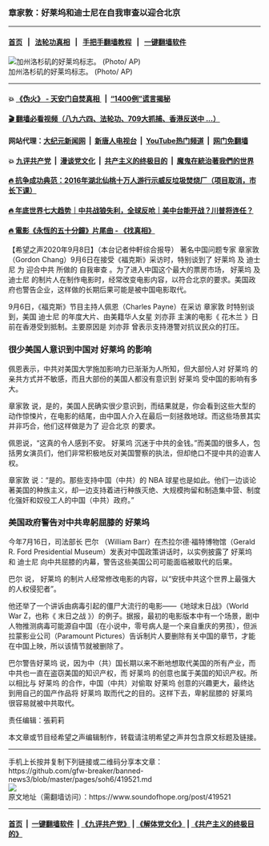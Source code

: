 ### 章家敦：好莱坞和迪士尼在自我审查以迎合北京
------------------------

#### [首页](https://github.com/gfw-breaker/banned-news3/blob/master/README.md) &nbsp;&nbsp;|&nbsp;&nbsp; [法轮功真相](https://github.com/begood0513/basic/blob/master/README.md)  &nbsp;&nbsp;|&nbsp;&nbsp; [手把手翻墙教程](https://github.com/gfw-breaker/guides/wiki)  &nbsp;&nbsp;|&nbsp;&nbsp; [一键翻墙软件](https://github.com/gfw-breaker/nogfw/blob/master/README.md)  



<div><img alt="加州洛杉矶的好莱坞标志。 (Photo/ AP)" src="https://img.soundofhope.org/2020-09/1599594910750.jpg"/>
<br/><figcaption class="caption">
 加州洛杉矶的好莱坞标志。 (Photo/ AP)
</figcaption></div><hr/>

#### 💥 [《伪火》 - 天安门自焚真相 ](http://141.164.51.119:10000/videos/blog/weihuo.html)&nbsp; |&nbsp; [“1400例”谎言揭秘  ](http://141.164.51.119:10000/videos/blog/jiexi1400.html)

#### [ 🎬  翻墙必看视频（八九六四、法轮功、709大抓捕、香港反送中 ...）](https://github.com/gfw-breaker/links/blob/master/banned.md)

#### 网站代理：[大纪元新闻网](http://167.172.10.89:10080/gb/) &nbsp;|&nbsp; [新唐人电视台](http://167.172.10.89:8808/gb/)  &nbsp;|&nbsp; [YouTube热门频道](http://158.247.203.241/youtube.html) &nbsp;|&nbsp; [网门免翻墙](http://158.247.203.241:11000/show.aspx?name=ogHome)

#### 💥 [九评共产党](http://141.164.51.119:10000/videos/res/jiuping/)&nbsp; |&nbsp; [漫谈党文化](http://141.164.51.119:10000/videos/res/mtdwh/)&nbsp; |&nbsp; [共产主义的终极目的](http://141.164.51.119:10000/videos/res/zjmd/)&nbsp; |&nbsp; [魔鬼在統治著我們的世界](http://141.164.51.119:10000/videos/res/TheSpecter/)  

#### [ 🔥  抗争成功典范：2016年湖北仙桃十万人游行示威反垃圾焚烧厂（项目取消，市长下课）](http://141.164.51.119:10000/videos/news/xiantao.html)

#### [ 🔥  年底世界七大趋势｜中共战狼失利，全球反呛｜美中台能开战？川普将连任？](http://141.164.51.119:10000/videos/news/tanghao02.html)

#### [ 🔥  電影《永恆的五十分鐘》片尾曲 - 《找真相》](http://141.164.51.119:10000/videos/news/../legend/index.html)

<div><div class="Content__Wrapper sc-1bvya0-0 grZQxZ">
 <p class="meta-top">
  <span class="meta">
   【希望之声2020年9月8日】（本台记者仲軒综合报导）
  </span>
  著名中国问题专家
  <ok href="/term/20027">
   章家敦
  </ok>
  （Gordon Chang）9月6日在接受《福克斯》采访时，特别谈到了
  <ok href="/term/2122">
   好莱坞
  </ok>
  及
  <ok href="/term/3856">
   迪士尼
  </ok>
  为
  <ok href="/term/345337">
   迎合中共
  </ok>
  所做的
  <ok href="/term/55134">
   自我审查
  </ok>
  。为了进入中国这个最大的票房市场，
  <ok href="/term/2122">
   好莱坞
  </ok>
  及
  <ok href="/term/3856">
   迪士尼
  </ok>
  的制片人在制作电影时，经常改变电影内容，以符合北京的要求。美国政府也警告企业，这样做的长期后果可能是被中国电影取代。
 </p>
 <p>
  9月6日，《福克斯》节目主持人佩恩（Charles Payne）在采访
  <ok href="/term/20027">
   章家敦
  </ok>
  时特别谈到，美国
  <ok href="/term/3856">
   迪士尼
  </ok>
  的年度大片、由美籍华人女星
  <ok href="/term/3581">
   刘亦菲
  </ok>
  主演的电影《
  <ok href="/term/3580">
   花木兰
  </ok>
  》日前在香港受到抵制。主要原因是
  <ok href="/term/3581">
   刘亦菲
  </ok>
  曾表示支持港警对抗议民众的打压。
 </p>
 <h3>
  很少美国人意识到中国对
  <ok href="/term/2122">
   好莱坞
  </ok>
  的影响
 </h3>
 <p>
  佩恩表示，中共对美国大学施加影响力已渐渐为人所知，但大部份人对
  <ok href="/term/2122">
   好莱坞
  </ok>
  的亲共方式并不敏感，而且大部份的美国人都没有意识到
  <ok href="/term/2122">
   好莱坞
  </ok>
  受中国的影响有多大。
 </p>
 <div class="AD_Embed__Wrap-sc-1xslmin-0 igMuqX module desktop">
  <div>
  </div>
 </div>
 <p>
  <ok href="/term/20027">
   章家敦
  </ok>
  说，是的，美国人民确实很少意识到，而结果就是，你会看到这些大型的动作惊悚片，在电影的结尾，由中国人介入在最后一刻拯救地球。而这些场景其实并非巧合，他们这样做是为了
  <ok href="/term/370834">
   迎合北京
  </ok>
  的要求。
 </p>
 <p>
  佩恩说，“这真的令人感到不安。
  <ok href="/term/2122">
   好莱坞
  </ok>
  沉迷于中共的金钱。”而美国的很多人，包括男女演员们，他们非常积极地反对美国警察的执法，但却绝口不提中共的迫害人权。
 </p>
 <p>
  <ok href="/term/20027">
   章家敦
  </ok>
  说：“是的。那些支持中国（中共）的
  <ok href="/term/47068">
   NBA
  </ok>
  球星也是如此。他们一边谈论著美国的种族主义，却一边支持着进行种族灭绝、大规模拘留和制造集中营、制度化强奸和奴役工人的中国（中共）政府。”
 </p>
 <h3>
  美国政府警告对中共卑躬屈膝的
  <ok href="/term/2122">
   好莱坞
  </ok>
 </h3>
 <p>
  今年7月16日，司法部长
  <ok href="/term/2431">
   巴尔
  </ok>
  （William Barr）在杰拉尔德‧福特博物馆（Gerald R. Ford Presidential Museum）发表对中国政策讲话时，以实例披露了
  <ok href="/term/2122">
   好莱坞
  </ok>
  和
  <ok href="/term/3856">
   迪士尼
  </ok>
  向中共屈膝的内幕，警告这些美国公司可能面临被取代的后果。
 </p>
 <p>
  <ok href="/term/2431">
   巴尔
  </ok>
  说，
  <ok href="/term/2122">
   好莱坞
  </ok>
  的制片人经常修改电影的内容，以“安抚中共这个世界上最强大的人权侵犯者”。
 </p>
 <p>
  他还举了一个讲诉由病毒引起的僵尸大流行的电影——《地球末日战》（World War Z，也称《
  <ok href="/term/370840">
   末日之战
  </ok>
  》）的例子。据报，最初的电影版本中有一个场景，剧中人物推测病毒可能源自中国（在小说中，零号病人是一个来自重庆的男孩），但派拉蒙影业公司（Paramount Pictures）告诉制片人要删除有关中国的章节，才能在中国上映，所以该情节就被删除了。
 </p>
 <p>
  <ok href="/term/370861">
   巴尔警告好莱坞
  </ok>
  说，因为中（共）国长期以来不断地想取代美国的所有产业，而中共也一直在盗窃美国的知识产权，而
  <ok href="/term/2122">
   好莱坞
  </ok>
  的创意也属于美国的知识产权。所以相比与
  <ok href="/term/2122">
   好莱坞
  </ok>
  的合作，中国（中共）对偷取
  <ok href="/term/2122">
   好莱坞
  </ok>
  创意的兴趣更大，最终达到用自己的国产作品将
  <ok href="/term/2122">
   好莱坞
  </ok>
  取而代之的目的。这样下去，卑躬屈膝的
  <ok href="/term/2122">
   好莱坞
  </ok>
  很容易就被中共取代。
 </p>
 <p class="meta-btm">
  责任编辑：張莉莉
 </p>
 <p class="meta-btm">
  本文章或节目经希望之声编辑制作，转载请注明希望之声并包含原文标题及链接。
 </p>
</div>
</div>
<hr/>
手机上长按并复制下列链接或二维码分享本文章：<br/>
https://github.com/gfw-breaker/banned-news3/blob/master/pages/soh6/419521.md <br/>
<a href='https://github.com/gfw-breaker/banned-news3/blob/master/pages/soh6/419521.md'><img src='https://github.com/gfw-breaker/banned-news3/blob/master/pages/soh6/419521.md.png'/></a> <br/>
原文地址（需翻墙访问）：https://www.soundofhope.org/post/419521


------------------------
#### [首页](https://github.com/gfw-breaker/banned-news3/blob/master/README.md) &nbsp;|&nbsp; [一键翻墙软件](https://github.com/gfw-breaker/nogfw/blob/master/README.md) &nbsp;| [《九评共产党》](https://github.com/gfw-breaker/9ping.md/blob/master/README.md#九评之一评共产党是什么) | [《解体党文化》](https://github.com/gfw-breaker/jtdwh.md/blob/master/README.md) | [《共产主义的终极目的》](https://github.com/gfw-breaker/gczydzjmd.md/blob/master/README.md)


<img src='http://gfw-breaker.win/banned-news3/pages/soh6/419521.md' width='0px' height='0px'/>